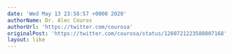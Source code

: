 ```yaml
---
date: 'Wed May 13 23:58:57 +0000 2020'
authorName: Dr. Alec Couros
authorUrl: 'https://twitter.com/courosa'
originalPost: 'https://twitter.com/courosa/status/1260721223580807168'
layout: like
---
```

